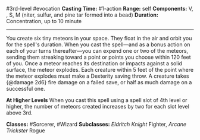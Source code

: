 #3rd-level #evocation
**Casting Time:** #1-action
**Range:** self
**Components:** V, , S, M (niter, sulfur, and pine tar formed into a bead)
**Duration:** Concentration, up to 10 minute

---

You create six tiny meteors in your space. They float in the air and orbit you for the spell's duration. When you cast the spell—and as a bonus action on each of your turns thereafter—you can expend one or two of the meteors, sending them streaking toward a point or points you choose within 120 feet of you. Once a meteor reaches its destination or impacts against a solid surface, the meteor explodes. Each creature within 5 feet of the point where the meteor explodes must make a Dexterity saving throw. A creature takes {@damage 2d6} fire damage on a failed save, or half as much damage on a successful one.

**At Higher Levels**
When you cast this spell using a spell slot of 4th level or higher, the number of meteors created increases by two for each slot level above 3rd.

**Classes:** #Sorcerer, #Wizard
**Subclasses:** *Eldritch Knight* Fighter, *Arcane Trickster* Rogue

